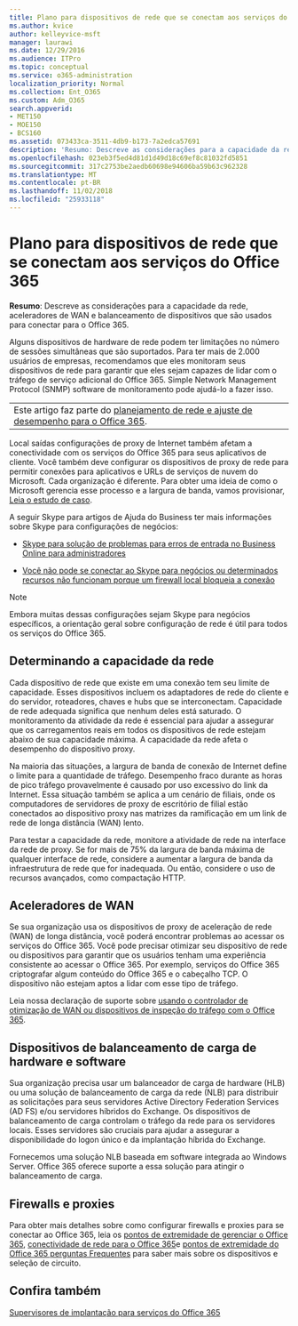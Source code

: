 ```yaml
---
title: Plano para dispositivos de rede que se conectam aos serviços do Office 365
ms.author: kvice
author: kelleyvice-msft
manager: laurawi
ms.date: 12/29/2016
ms.audience: ITPro
ms.topic: conceptual
ms.service: o365-administration
localization_priority: Normal
ms.collection: Ent_O365
ms.custom: Adm_O365
search.appverid:
- MET150
- MOE150
- BCS160
ms.assetid: 073433ca-3511-4db9-b173-7a2edca57691
description: 'Resumo: Descreve as considerações para a capacidade da rede, aceleradores de WAN e balanceamento de dispositivos que são usados para conectar para o Office 365.'
ms.openlocfilehash: 023eb3f5ed4d81d1d49d18c69ef8c81032fd5851
ms.sourcegitcommit: 317c2753be2aedb60698e94606ba59b63c962328
ms.translationtype: MT
ms.contentlocale: pt-BR
ms.lasthandoff: 11/02/2018
ms.locfileid: "25933118"
---
```

# <a name="plan-for-network-devices-that-connect-to-office-365-services"></a>Plano para dispositivos de rede que se conectam aos serviços do Office 365

 **Resumo**: Descreve as considerações para a capacidade da rede, aceleradores de WAN e balanceamento de dispositivos que são usados para conectar para o Office 365.
  
Alguns dispositivos de hardware de rede podem ter limitações no número de sessões simultâneas que são suportados. Para ter mais de 2.000 usuários de empresas, recomendamos que eles monitoram seus dispositivos de rede para garantir que eles sejam capazes de lidar com o tráfego de serviço adicional do Office 365. Simple Network Management Protocol (SNMP) software de monitoramento pode ajudá-lo a fazer isso.

||
|:-----|
| Este artigo faz parte do [planejamento de rede e ajuste de desempenho para o Office 365](https://aka.ms/tune).|

Local saídas configurações de proxy de Internet também afetam a conectividade com os serviços do Office 365 para seus aplicativos de cliente. Você também deve configurar os dispositivos de proxy de rede para permitir conexões para aplicativos e URLs de serviços de nuvem do Microsoft. Cada organização é diferente. Para obter uma ideia de como o Microsoft gerencia esse processo e a largura de banda, vamos provisionar, [Leia o estudo de caso](https://www.microsoft.com/itshowcase/Article/Content/631/Optimizing-network-performance-for-Microsoft-Office-365).
  
A seguir Skype para artigos de Ajuda do Business ter mais informações sobre Skype para configurações de negócios:
  
- [Skype para solução de problemas para erros de entrada no Business Online para administradores](https://docs.microsoft.com/skypeforbusiness/set-up-skype-for-business-online/troubleshooting-sign-in-errors-for-admins)

- [Você não pode se conectar ao Skype para negócios ou determinados recursos não funcionam porque um firewall local bloqueia a conexão](https://go.microsoft.com/fwlink/p/?LinkID=243625)

> [!NOTE]
> Embora muitas dessas configurações sejam Skype para negócios específicos, a orientação geral sobre configuração de rede é útil para todos os serviços do Office 365.
  
## <a name="determining-network-capacity"></a>Determinando a capacidade da rede

Cada dispositivo de rede que existe em uma conexão tem seu limite de capacidade. Esses dispositivos incluem os adaptadores de rede do cliente e do servidor, roteadores, chaves e hubs que se interconectam. Capacidade de rede adequada significa que nenhum deles está saturado. O monitoramento da atividade da rede é essencial para ajudar a assegurar que os carregamentos reais em todos os dispositivos de rede estejam abaixo de sua capacidade máxima. A capacidade da rede afeta o desempenho do dispositivo proxy.
  
Na maioria das situações, a largura de banda de conexão de Internet define o limite para a quantidade de tráfego. Desempenho fraco durante as horas de pico tráfego provavelmente é causado por uso excessivo do link da Internet. Essa situação também se aplica a um cenário de filiais, onde os computadores de servidores de proxy de escritório de filial estão conectados ao dispositivo proxy nas matrizes da ramificação em um link de rede de longa distância (WAN) lento.
  
Para testar a capacidade da rede, monitore a atividade de rede na interface da rede de proxy. Se for mais de 75% da largura de banda máxima de qualquer interface de rede, considere a aumentar a largura de banda da infraestrutura de rede que for inadequada. Ou então, considere o uso de recursos avançados, como compactação HTTP.
  
## <a name="wan-accelerators"></a>Aceleradores de WAN

Se sua organização usa os dispositivos de proxy de aceleração de rede (WAN) de longa distância, você poderá encontrar problemas ao acessar os serviços do Office 365. Você pode precisar otimizar seu dispositivo de rede ou dispositivos para garantir que os usuários tenham uma experiência consistente ao acessar o Office 365. Por exemplo, serviços do Office 365 criptografar algum conteúdo do Office 365 e o cabeçalho TCP. O dispositivo não estejam aptos a lidar com esse tipo de tráfego.
  
Leia nossa declaração de suporte sobre [usando o controlador de otimização de WAN ou dispositivos de inspeção do tráfego com o Office 365](https://support.microsoft.com/kb/2690045).
  
## <a name="hardware-and-software-load-balancing-devices"></a>Dispositivos de balanceamento de carga de hardware e software

Sua organização precisa usar um balanceador de carga de hardware (HLB) ou uma solução de balanceamento de carga da rede (NLB) para distribuir as solicitações para seus servidores Active Directory Federation Services (AD FS) e/ou servidores híbridos do Exchange. Os dispositivos de balanceamento de carga controlam o tráfego da rede para os servidores locais. Esses servidores são cruciais para ajudar a assegurar a disponibilidade do logon único e da implantação híbrida do Exchange.
  
Fornecemos uma solução NLB baseada em software integrada ao Windows Server. Office 365 oferece suporte a essa solução para atingir o balanceamento de carga.
  
## <a name="firewalls-and-proxies"></a>Firewalls e proxies

Para obter mais detalhes sobre como configurar firewalls e proxies para se conectar ao Office 365, leia os [pontos de extremidade de gerenciar o Office 365](https://support.office.com/article/99cab9d4-ef59-4207-9f2b-3728eb46bf9a), [conectividade de rede para o Office 365](network-connectivity.md)e [pontos de extremidade do Office 365 perguntas Frequentes](https://support.office.com/article/d4088321-1c89-4b96-9c99-54c75cae2e6d) para saber mais sobre os dispositivos e seleção de circuito.
  
## <a name="see-also"></a>Confira também

[Supervisores de implantação para serviços do Office 365](deployment-advisors-for-office-365.md)

